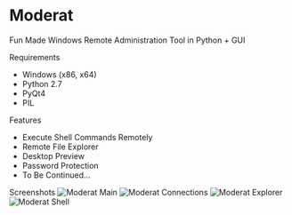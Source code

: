 # Moderat
Fun Made Windows Remote Administration Tool in Python + GUI

Requirements
- Windows (x86, x64)
- Python 2.7
- PyQt4
- PIL

Features
- Execute Shell Commands Remotely
- Remote File Explorer
- Desktop Preview
- Password Protection
- To Be Continued...

Screenshots
![Moderat Main](https://github.com/Swordf1sh/Moderat/blob/master/screenshots/main.png?raw=true)
![Moderat Connections](https://github.com/Swordf1sh/Moderat/blob/master/screenshots/connections.png?raw=true)
![Moderat Explorer](https://github.com/Swordf1sh/Moderat/blob/master/screenshots/explorer.PNG?raw=true)
![Moderat Shell](https://github.com/Swordf1sh/Moderat/blob/master/screenshots/shell.PNG?raw=true)